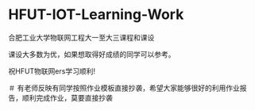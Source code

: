 # HFUT-IOT-Learning-Work
合肥工业大学物联网工程大一至大三课程和课设

课设大多数为优，如果想取得好成绩的同学可以参考。

祝HFUT物联网ers学习顺利!

＃ 有老师反映有同学按照作业模板直接抄袭，希望大家能够很好的利用作业报告，顺利完成作业，莫要直接抄袭
